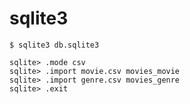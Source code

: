 # sqlite3

```sqlite
$ sqlite3 db.sqlite3

sqlite> .mode csv
sqlite> .import movie.csv movies_movie
sqlite> .import genre.csv movies_genre
sqlite> .exit
```

